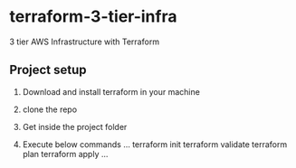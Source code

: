 # terraform-3-tier-infra
3 tier AWS Infrastructure with Terraform

## Project setup

1. Download and install terraform in your machine

2. clone the repo

3. Get inside the project folder

4. Execute below commands
...
terraform init
terraform validate
terraform plan
terraform apply
...
